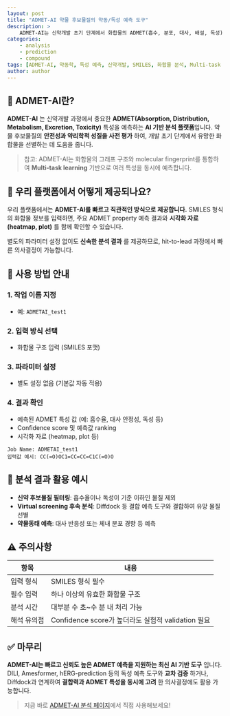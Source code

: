 ```yaml
---
layout: post
title: "ADMET-AI 약물 후보물질의 약동/독성 예측 도구"
description: >
    ADMET-AI는 신약개발 초기 단계에서 화합물의 ADMET(흡수, 분포, 대사, 배설, 독성) 특성을 빠르게 예측해주는 인공지능 기반 분석 도구입니다. Multi-task 학습 기반의 고속 예측으로 독성 및 대사 안정성 평가에 강점을 보입니다.
categories:
    - analysis
    - prediction
    - compound
tags: [ADMET-AI, 약동학, 독성 예측, 신약개발, SMILES, 화합물 분석, Multi-task learning]
author: author
---
```


## 🔬 ADMET-AI란?

**ADMET-AI** 는 신약개발 과정에서 중요한 **ADMET(Absorption, Distribution, Metabolism, Excretion, Toxicity)** 특성을 예측하는 **AI 기반 분석 플랫폼**입니다.
약물 후보물질의 **안전성과 약리학적 성질을 사전 평가** 하여, 개발 초기 단계에서 유망한 화합물을 선별하는 데 도움을 줍니다.

> 참고: ADMET-AI는 화합물의 그래프 구조와 molecular fingerprint를 통합하여 **Multi-task learning** 기반으로 여러 특성을 동시에 예측합니다.

## 🧪 우리 플랫폼에서 어떻게 제공되나요?

우리 플랫폼에서는 **ADMET-AI를 빠르고 직관적인 방식으로 제공합니다.**
SMILES 형식의 화합물 정보를 입력하면, 주요 ADMET property 예측 결과와 **시각화 자료(heatmap, plot)** 를 함께 확인할 수 있습니다.

별도의 파라미터 설정 없이도 **신속한 분석 결과** 를 제공하므로, hit-to-lead 과정에서 빠른 의사결정이 가능합니다.

## 📝 사용 방법 안내

### 1. 작업 이름 지정

* 예: `ADMETAI_test1`

### 2. 입력 방식 선택

* 화합물 구조 입력 (SMILES 포맷)

### 3. 파라미터 설정

* 별도 설정 없음 (기본값 자동 적용)

### 4. 결과 확인

* 예측된 ADMET 특성 값 (예: 흡수율, 대사 안정성, 독성 등)
* Confidence score 및 예측값 ranking
* 시각화 자료 (heatmap, plot 등)

```plaintext
Job Name: ADMETAI_test1
입력값 예시: CC(=O)OC1=CC=CC=C1C(=O)O
```

## 🧬 분석 결과 활용 예시

* **신약 후보물질 필터링**: 흡수율이나 독성이 기준 이하인 물질 제외
* **Virtual screening 후속 분석**: Diffdock 등 결합 예측 도구와 결합하여 유망 물질 선별
* **약물동태 예측**: 대사 반응성 또는 체내 분포 경향 등 예측

## ⚠️ 주의사항

| 항목     | 내용                                       |
| ------ | ---------------------------------------- |
| 입력 형식  | SMILES 형식 필수                             |
| 필수 입력  | 하나 이상의 유효한 화합물 구조                        |
| 분석 시간  | 대부분 수 초\~수 분 내 처리 가능                     |
| 해석 유의점 | Confidence score가 높더라도 실험적 validation 필요 |

## ✅ 마무리

**ADMET-AI는 빠르고 신뢰도 높은 ADMET 예측을 지원하는 최신 AI 기반 도구** 입니다.
DILI, Amesformer, hERG-prediction 등의 독성 예측 도구와 **교차 검증** 하거나, Diffdock과 연계하여 **결합력과 ADMET 특성을 동시에 고려** 한 의사결정에도 활용 가능합니다.

> 지금 바로 <a href="#" onclick="window.open('https://curie.kr:444/Analysis/admet-ai', '_blank'); return false;" rel="noopener noreferrer">ADMET-AI 분석 페이지</a>에서 직접 사용해보세요!

